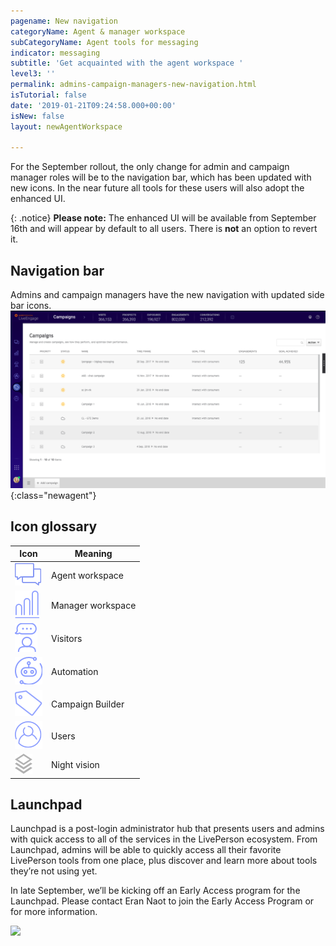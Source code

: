 ```yaml
---
pagename: New navigation
categoryName: Agent & manager workspace
subCategoryName: Agent tools for messaging
indicator: messaging
subtitle: 'Get acquainted with the agent workspace '
level3: ''
permalink: admins-campaign-managers-new-navigation.html
isTutorial: false
date: '2019-01-21T09:24:58.000+00:00'
isNew: false
layout: newAgentWorkspace

---
```

For the September rollout, the only change for admin and campaign manager roles will be to the navigation bar, which has been updated with new icons. In the near future all tools for these users will also adopt the enhanced UI.

{: .notice}
**Please note:** The enhanced UI will be available from September 16th and will appear by default to all users. There is **not** an option to revert it.

## Navigation bar

Admins and campaign managers have the new navigation with updated side bar icons.
![alt text](img/new-agent-workspace-screenshot-2.png){:class="newagent"}

## Icon glossary

| Icon        | Meaning     |
| ------------|-------------|
| ![alt text](img/connections-regular@2x.png)| Agent workspace|
| ![alt text](img/manager-workspace-regular@2x.png)| Manager workspace|  
| ![alt text](img/visitors-regular@2x.png)  | Visitors   |
| ![alt text](img/automation-regular@2x.png) | Automation|
| ![alt text](img/campaigns-regular@2x.png)  | Campaign Builder |
| ![alt text](img/users-regular@2x.png)      | Users     |
| ![alt text](img/night-vision-hover@2x.png) | Night vision  |

## Launchpad

Launchpad is a post-login administrator hub that presents users and admins with quick access to all of the services in the LivePerson ecosystem. From Launchpad, admins will be able to quickly access all their favorite LivePerson tools from one place, plus discover and learn more about tools they’re not using yet.

In late September, we’ll be kicking off an Early Access program for the Launchpad. Please contact Eran Naot to join the Early Access Program or  for more information.

![](/img/launchpad.png)
